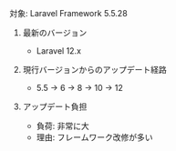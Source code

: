 対象: Laravel Framework 5.5.28

1. 最新のバージョン
   - Laravel 12.x

2. 現行バージョンからのアップデート経路
   - 5.5 → 6 → 8 → 10 → 12

3. アップデート負担
   - 負荷: 非常に大
   - 理由: フレームワーク改修が多い

